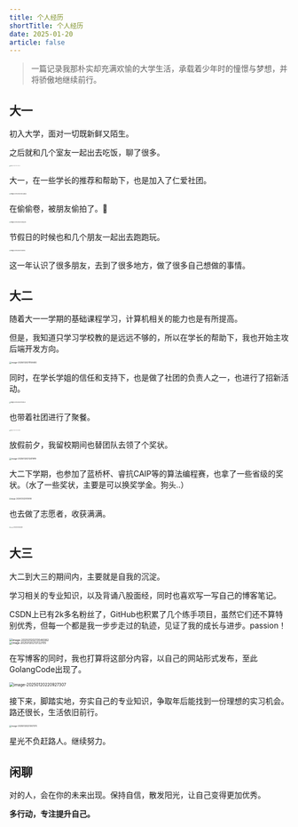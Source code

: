 ```yaml
---
title: 个人经历
shortTitle: 个人经历
date: 2025-01-20
article: false
---
```


> 一篇记录我那朴实却充满欢愉的大学生活，承载着少年时的憧憬与梦想，并将骄傲地继续前行。

## 大一

初入大学，面对一切既新鲜又陌生。

之后就和几个室友一起出去吃饭，聊了很多。


<div align='left'>
    <img src="https://cdn.golangcode.cn/images/202501202046922.png" alt="image-20250120204549221" style="zoom: 10%;" />
</div>

大一，在一些学长的推荐和帮助下，也是加入了仁爱社团。


<div align='left'>
<img src="https://cdn.golangcode.cn/images/202501202055554.png" alt="image-20250120205438260" style="zoom:15%;" />
</div>

在偷偷卷，被朋友偷拍了。📣


<div align='left'>
<img src="https://cdn.golangcode.cn/images/202501202102411.png" alt="image-20250120210246375" style="zoom:15%;" />
</div>

节假日的时候也和几个朋友一起出去跑跑玩。


<div align='left'>
<img src="https://cdn.golangcode.cn/images/202501202105656.png" alt="image-20250120210521212" style="zoom:15%;" />
</div>

这一年认识了很多朋友，去到了很多地方，做了很多自己想做的事情。

## 大二

随着大一一学期的基础课程学习，计算机相关的能力也是有所提高。

但是，我知道只学习学校教的是远远不够的，所以在学长的帮助下，我也开始主攻后端开发方向。


<div align='left'>
<img src="https://cdn.golangcode.cn/images/202501202112100.png" alt="image-20250120211159492" style="zoom:25%;" />
</div>

同时，在学长学姐的信任和支持下，也是做了社团的负责人之一，也进行了招新活动。


<div align='left'>
<img src="https://cdn.golangcode.cn/images/202501202115693.png" alt="image-20250120211511532" style="zoom:15%;" />
</div>

也带着社团进行了聚餐。


<div align='left'>
<img src="https://cdn.golangcode.cn/images/202501202124709.png" alt="image-20250120212346670" style="zoom:10%;" />
</div>

放假前夕，我留校期间也替团队去领了个奖状。


<div align='left'>
<img src="https://cdn.golangcode.cn/images/202501202124638.png" alt="image-20250120212411919" style="zoom:25%;" />
</div>


大二下学期，也参加了蓝桥杯、睿抗CAIP等的算法编程赛，也拿了一些省级的奖状。（水了一些奖状，主要是可以换奖学金。狗头..）


<div align='left'>
<img src="https://cdn.golangcode.cn/images/202501202207520.png" alt="image-20250120220709516" style="zoom:20%;" />
</div>

也去做了志愿者，收获满满。


<div align='left'>
<img src="https://cdn.golangcode.cn/images/202501202130054.png" alt="image-20250120213002691" style="zoom:12%;" />
</div>

## 大三

大二到大三的期间内，主要就是自我的沉淀。

学习相关的专业知识，以及背诵八股面经，同时也喜欢写一写自己的博客笔记。

CSDN上已有2k多名粉丝了，GitHub也积累了几个练手项目，虽然它们还不算特别优秀，但每一个都是我一步步走过的轨迹，见证了我的成长与进步。passion！


<div align='left'>
<img src="https://cdn.golangcode.cn/images/202501202136890.png" alt="image-20250120213548382" style="zoom:35%;" />
</div>



<div>
    <img src="https://cdn.golangcode.cn/images/202501202137243.png" alt="image-20250120213722705" style="zoom:33%;" />
</div>

在写博客的同时，我也打算将这部分内容，以自己的网站形式发布，至此GolangCode出现了。


<img src="https://cdn.golangcode.cn/images/202501202209031.png" alt="image-20250120220927307" style="zoom:50%;" />

接下来，脚踏实地，夯实自己的专业知识，争取年后能找到一份理想的实习机会。路还很长，生活依旧前行。


<img src="https://cdn.golangcode.cn/images/202501202210478.png" alt="image-20250120221007370" style="zoom:25%;" />

星光不负赶路人。继续努力。



## 闲聊

对的人，会在你的未来出现。保持自信，散发阳光，让自己变得更加优秀。

**多行动，专注提升自己。**
